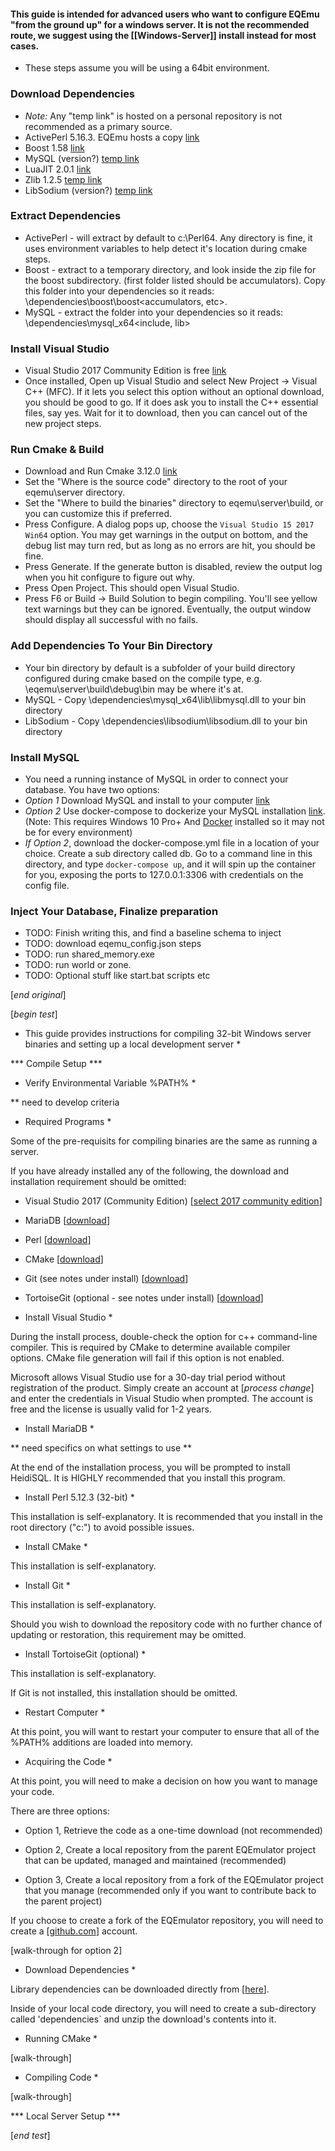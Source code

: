 #### This guide is intended for advanced users who want to configure EQEmu "from the ground up" for a windows server. It is not the recommended route, we suggest using the [[Windows-Server]] install instead for most cases.

* These steps assume you will be using a 64bit environment.

### Download Dependencies

* *Note:* Any "temp link" is hosted on a personal repository is not recommended as a primary source.
* ActivePerl 5.16.3. EQEmu hosts a copy [link](https://raw.githubusercontent.com/EQEmu/eqemu.github.com/master/downloads/ActivePerl-5.16.3.1604-MSWin32-x64-298023.msi)
* Boost 1.58 [link](https://sourceforge.net/projects/boost/files/boost/1.58.0/boost_1_58_0.zip/download)
* MySQL (version?) [temp link](https://github.com/xackery/eqemu/releases/download/v0.02/mysql_x64.zip)
* LuaJIT 2.0.1 [link](http://luajit.org/download.html)
* Zlib 1.2.5 [temp link](https://github.com/xackery/eqemu/releases/download/v0.02/zlib_x64.zip)
* LibSodium (version?) [temp link](https://github.com/xackery/eqemu/releases/download/v0.02/libsodium.zip)

### Extract Dependencies

* ActivePerl - will extract by default to c:\Perl64. Any directory is fine, it uses environment variables to help detect it's location during cmake steps. 
* Boost - extract to a temporary directory, and look inside the zip file for the boost subdirectory. (first folder listed should be accumulators). Copy this folder into your dependencies so it reads: \dependencies\boost\boost\<accumulators, etc>.
* MySQL - extract the folder into your dependencies so it reads: \dependencies\mysql_x64\<include, lib>

### Install Visual Studio

* Visual Studio 2017 Community Edition is free [link](https://visualstudio.microsoft.com/downloads/)
* Once installed, Open up Visual Studio and select New Project -> Visual C++ (MFC). If it lets you select this option without an optional download, you should be good to go. If it does ask you to install the C++ essential files, say yes. Wait for it to download, then you can cancel out of the new project steps.

### Run Cmake & Build

* Download and Run Cmake 3.12.0 [link](https://cmake.org/download/)
* Set the "Where is the source code" directory to the root of your eqemu\server directory.
* Set the "Where to build the binaries" directory to eqemu\server\build, or you can customize this if preferred.
* Press Configure. A dialog pops up, choose the `Visual Studio 15 2017 Win64` option. You may get warnings in the output on bottom, and the debug list may turn red, but as long as no errors are hit, you should be fine.
* Press Generate. If the generate button is disabled, review the output log when you hit configure to figure out why.
* Press Open Project. This should open Visual Studio.
* Press F6 or Build -> Build Solution to begin compiling. You'll see yellow text warnings but they can be ignored. Eventually, the output window should display all successful with no fails.

### Add Dependencies To Your Bin Directory

* Your bin directory by default is a subfolder of your build directory configured during cmake based on the compile type, e.g. \eqemu\server\build\debug\bin may be where it's at.
* MySQL - Copy \dependencies\mysql_x64\lib\libmysql.dll to your bin directory
* LibSodium - Copy \dependencies\libsodium\libsodium.dll to your bin directory

### Install MySQL

* You need a running instance of MySQL in order to connect your database. You have two options:
* *Option 1* Download MySQL and install to your computer [link](https://www.mysql.com/downloads/)
* *Option 2* Use docker-compose to dockerize your MySQL installation [link](https://gist.github.com/xackery/d93e05825b2db74425086bde617ac635). (Note: This requires Windows 10 Pro+ And [Docker](https://store.docker.com/editions/community/docker-ce-desktop-windows) installed so it may not be for every environment)
* *If Option 2*, download the docker-compose.yml file in a location of your choice. Create a sub directory called db. Go to a command line in this directory, and type `docker-compose up`, and it will spin up the container for you, exposing the ports to 127.0.0.1:3306 with credentials on the config file.

### Inject Your Database, Finalize preparation

* TODO: Finish writing this, and find a baseline schema to inject
* TODO: download eqemu_config.json steps
* TODO: run shared_memory.exe
* TODO: run world or zone.
* TODO: Optional stuff like start.bat scripts etc

[*end original*]

[*begin test*]

* This guide provides instructions for compiling 32-bit Windows server binaries and setting up a local development server *


*** Compile Setup ***


* Verify Environmental Variable %PATH% *

** need to develop criteria


* Required Programs *

Some of the pre-requisits for compiling binaries are the same as running a server.

If you have already installed any of the following, the download and installation requirement should be omitted:

- Visual Studio 2017 (Community Edition) [<a href="https://visualstudio.microsoft.com/vs/older-downloads/">select 2017 community edition</a>]

- MariaDB [<a href="https://downloads.mariadb.org/interstitial/mariadb-10.4.6/winx64-packages/mariadb-10.4.6-winx64.msi/from/http%3A//mirror.nodesdirect.com/mariadb/">download</a>]

- Perl [<a href="https://github.com/EQEmu/eqemu.github.com/raw/master/downloads/ActivePerl-5.12.3.1204-MSWin32-x86-294330.msi">download</a>]

- CMake [<a href="https://github.com/Kitware/CMake/releases/download/v3.14.5/cmake-3.14.5-win64-x64.msi">download</a>]

- Git (see notes under install) [<a href="https://git-scm.com/download/win">download</a>]

- TortoiseGit (optional - see notes under install) [<a href="https://download.tortoisegit.org/tgit/2.8.0.0/TortoiseGit-2.8.0.0-64bit.msi">download</a>]


* Install Visual Studio *

During the install process, double-check the option for c++ command-line compiler. This is required by CMake to determine available compiler options. CMake file generation will fail if this option is not enabled.

Microsoft allows Visual Studio use for a 30-day trial period without registration of the product. Simply create an account at [*process change*] and enter the credentials in Visual Studio when prompted. The account is free and the license is usually valid for 1-2 years.


* Install MariaDB *

** need specifics on what settings to use **

At the end of the installation process, you will be prompted to install HeidiSQL. It is HIGHLY recommended that you install this program.


* Install Perl 5.12.3 (32-bit) *

This installation is self-explanatory. It is recommended that you install in the root directory ("c:\") to avoid possible issues.


* Install CMake *

This installation is self-explanatory.


* Install Git *

This installation is self-explanatory.

Should you wish to download the repository code with no further chance of updating or restoration, this requirement may be omitted.


* Install TortoiseGit (optional) *

This installation is self-explanatory.

If Git is not installed, this installation should be omitted.


* Restart Computer *

At this point, you will want to restart your computer to ensure that all of the %PATH% additions are loaded into memory.


* Acquiring the Code *

At this point, you will need to make a decision on how you want to manage your code.

There are three options:

- Option 1, Retrieve the code as a one-time download (not recommended)

- Option 2, Create a local repository from the parent EQEmulator project that can be updated, managed and maintained (recommended)

- Option 3, Create a local repository from a fork of the EQEmulator project that you manage (recommended only if you want to contribute back to the parent project)

If you choose to create a fork of the EQEmulator repository, you will need to create a [<a href="https://github.com/">github.com</a>] account.

[walk-through for option 2]


* Download Dependencies *

Library dependencies can be downloaded directly from [<a href="https://github.com/EQEmu/eqemu.github.com/raw/master/downloads/WindowsDependencies_x86.zip">here</a>].

Inside of your local code directory, you will need to create a sub-directory called 'dependencies` and unzip the download's contents into it.


* Running CMake *

[walk-through]


* Compiling Code *

[walk-through]


*** Local Server Setup ***

[*end test*]